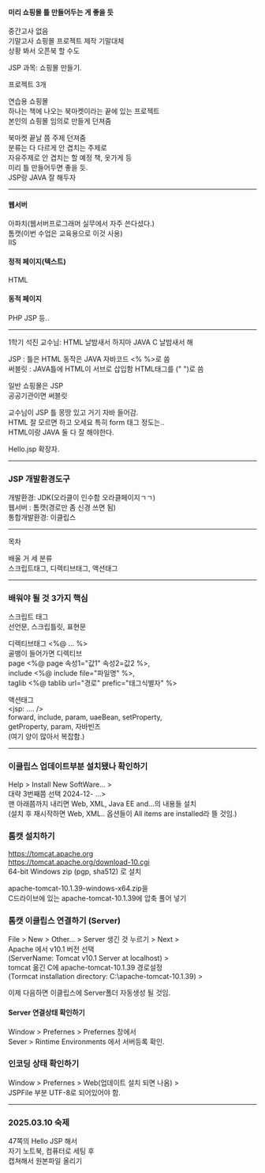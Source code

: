  
#### 미리 쇼핑몰 틀 만들어두는 게 좋을 듯 
  
중간고사 없음  
기말고사 쇼핑몰 프로젝트 제작 기말대체  
상황 봐서 오픈북 할 수도  
  
JSP 과목: 쇼핑몰 만들기.  
  
프로젝트 3개  
  
연습용 쇼핑몰  
하나는 책에 나오는 북마켓이라는 끝에 있는 프로젝트  
본인의 쇼핑몰 임의로 만들게 던져줌  
  
북마켓 끝날 쯤 주제 던져줌  
분류는 다 다르게 안 겹치는 주제로  
자유주제로 안 겹치는 할 예정 책, 옷가게 등  
미리 틀 만들어두면 좋을 듯.  
JSP랑 JAVA 잘 해두자  
  
*** 
  
#### 웹서버  
아파치(웹서버프로그래머 실무에서 자주 쓴다셨다.)  
톰캣(이번 수업은 교육용으로 이것 사용)  
IIS  
  
#### 정적 페이지(텍스트)  
HTML  
  
#### 동적 페이지  
PHP JSP 등..  
  
*** 
    
1학기 석진 교수님: HTML 날밤새서 하지마 JAVA C 날밤새서 해  
  
JSP : 틀은 HTML 동작은 JAVA 자바코드 <% %>로 씀  
써블릿 : JAVA틀에 HTML이 서브로 삽입함 HTML태그를 (" ")로 씀  
  
일반 쇼핑몰은 JSP  
공공기관이면 써블릿  
  
교수님이 JSP 틀 몽땅 있고 거기 자바 들어감.  
HTML 잘 모르면 하고 오세요 특히 form 태그 정도는..  
HTML이랑 JAVA 둘 다 잘 해야한다.  
  
Hello.jsp 확장자.  
  
*** 
  
### JSP 개발환경도구  
  
개발환경: JDK(오라클이 인수함 오라클페이지ㄱㄱ)  
웹서버 : 톰캣(경로만 좀 신경 쓰면 됨)  
통합개발환경: 이클립스  
  
*** 
  
목차  
  
배울 거 세 분류  
스크립트태그, 디렉티브태그, 액션태그  
  
***
  
### 배워야 될 것 3가지 핵심 
  
스크립트 태그  
선언문, 스크립틀릿, 표현문  
  
디렉티브태그 
<%@ ... %>  
골뱅이 들어가면 디렉티브  
page <%@ page 속성1="값1" 속성2=값2 %>,  
include <%@ include file="파일명" %>,  
taglib <%@ tablib url="경로" prefic="태그식별자" %>  
  
액션태그  
<jsp: .... />  
forward, include, param, uaeBean, setProperty,  
getProperty, param, 자바빈즈  
(여기 양이 많아서 복잡함.)  
  
*** 
  
### 이클립스 업데이트부분 설치됐나 확인하기  
Help > Install New SoftWare... >  
대략 3번째쯤 선택 2024-12- ...>  
맨 아래쯤까지 내리면 Web, XML, Java EE and...의 내용들 설치  
(설치 후 재시작하면 Web, XML.. 옵션들이 All items are installed라 뜰 것임.)  
  
### 톰캣 설치하기  
https://tomcat.apache.org  
https://tomcat.apache.org/download-10.cgi  
64-bit Windows zip (pgp, sha512) 로 설치  
  
apache-tomcat-10.1.39-windows-x64.zip을  
C드라이브에 있는 apache-tomcat-10.1.39에 압축 풀어 넣기  
  
### 톰캣 이클립스 연결하기 (Server) 
  
File > New > Other... > Server 생긴 것 누르기 > Next >  
Apache 에서 v10.1 버전 선택  
(ServerName: Tomcat v10.1 Server at localhost) >  
tomcat 옮긴 C에 apache-tomcat-10.1.39 경로설정  
(Tormcat installation directory: C:\apache-tomcat-10.1.39) >  
  
이제 다음하면 이클립스에 Server폴더 자동생성 될 것임.  
  
#### Server 연결상태 확인하기 

Window > Prefernes > Prefernes 창에서  
Sever > Rintime Environments 에서 서버등록 확인.  
  
### 인코딩 상태 확인하기 

Window > Prefernes > Web(업데이트 설치 되면 나옴) >  
JSPFile 부분 UTF-8로 되어있어야 함. 
  
*** 
  
### 2025.03.10 숙제 
47쪽의 Hello JSP 해서  
자기 노트북, 컴퓨터로 세팅 후  
캡쳐해서 원본파일 올리기  
  
